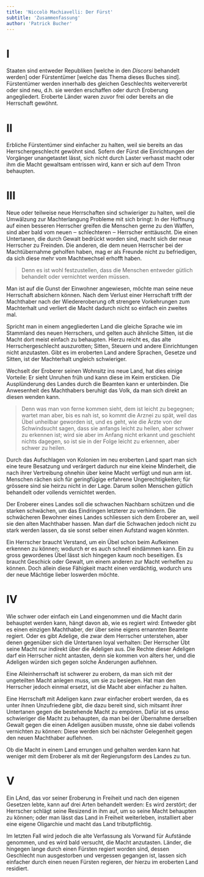 ```yaml
---
title: 'Niccolò Machiavelli: Der Fürst'
subtitle: 'Zusammenfassung'
author: 'Patrick Bucher'
---
```


# I

Staaten sind entweder Republiken [welche in den _Discorsi_ behandelt werden]
oder Fürstentümer [welche das Thema dieses Buches sind]. Fürstentümer werden
innerhalb des gleichen Geschlechts weitervererbt oder sind neu, d.h. sie werden
erschaffen oder durch Eroberung angegliedert. Eroberte Länder waren zuvor frei
oder bereits an die Herrschaft gewöhnt.

# II

Erbliche Fürstentümer sind einfacher zu halten, weil sie bereits an das
Herrschergeschlecht gewöhnt sind. Sofern der Fürst die Einrichtungen der
Vorgänger unangetastet lässt, sich nicht durch Laster verhasst macht oder ihm
die Macht gewaltsam entrissen wird, kann er sich auf dem Thron behaupten.

# III

Neue oder teilweise neue Herrschaften sind schwieriger zu halten, weil die
Umwälzung zur Machterlangung Probleme mit sich bringt: In der Hoffnung auf einen
besseren Herrscher greifen die Menschen gerne zu den Waffen, sind aber bald vom
neuen ‒ schlechteren ‒ Herrscher enttäuscht. Die einen Untertanen, die durch
Gewalt bedrückt worden sind, macht sich der neue Herrscher zu Freinden. Die
anderen, die dem neuen Herrscher bei der Machtübernahme geholfen haben, mag er
als Freunde nicht zu befriedigen, da sich diese mehr vom Machtwechsel erhofft
haben.

> Denn es ist wohl festzustellen, dass die Menschen entweder gütlich behandelt
> oder vernichtet werden müssen.

Man ist auf die Gunst der Einwohner angewiesen, möchte man seine neue Herrschaft
absichern können. Nach dem Verlust einer Herrschaft trifft der Machthaber nach
der Wiedereroberung oft strengere Vorkehrungen zum Machterhalt und verliert die
Macht dadurch nicht so einfach ein zweites mal.

Spricht man in einem angegliederten Land die gleiche Sprache wie im Stammland
des neuen Herrschers, und gelten auch ähnliche Sitten, ist die Macht dort meist
einfach zu behaupten. Hierzu reicht es, das alte Herrschergeschlecht
auszurotten; Sitten, Steuern und andere Einrichtungen nicht anzutasten. Gibt es
im eroberten Land andere Sprachen, Gesetze und Sitten, ist der Machterhalt
ungleich schwieriger.

Wechselt der Eroberer seinen Wohnsitz ins neue Land, hat dies einige Vorteile:
Er sieht Unruhen früh und kann diese im Keim ersticken. Die Ausplünderung des
Landes durch die Beamten kann er unterbinden. Die Anwesenheit des Machthabers
beruhigt das Volk, da man sich direkt an diesen wenden kann.

> Denn was man von ferne kommen sieht, dem ist leicht zu begegnen; wartet man
> aber, bis es nah ist, so kommt die Arznei zu spät, weil das Übel unheilbar
> geworden ist, und es geht, wie die Ärzte von der Schwindsucht sagen, dass sie
> anfangs leicht zu heilen, aber schwer zu erkennen ist; wird sie aber im Anfang
> nicht erkannt und geschieht nichts dagegen, so ist sie in der Folge leicht zu
> erkennen, aber schwer zu heilen.

Durch das Aufschlagen von Kolonien im neu eroberten Land spart man sich eine
teure Besatzung und verärgert dadurch nur eine kleine Minderheit, die nach ihrer
Vertreibung ohnehin über keine Macht verfügt und nun arm ist. Menschen rächen
sich für geringfügige erfahrene Ungerechtigkeiten; für grössere sind sie heirzu
nicht in der Lage. Darum sollen Menschen gütlich behandelt oder vollends
vernichtet werden.

Der Eroberer eines Landes soll die schwachen Nachbarn schützen und die starken
schwächen, um das Eindringen letzterer zu verhindern. Die schwächeren Bewohner
eines Landes schliessen sich dem Eroberer an, weil sie den alten Machthaber
hassen. Man darf die Schwachen jedoch nicht zu stark werden lassen, da sie sonst
selber einen Aufstand wagen könnten.

Ein Herrscher braucht Verstand, um ein Übel schon beim Aufkeimen erkennen zu
können; wodurch er es auch schnell eindämmen kann. Ein zu gross gewordenes Übel
lässt sich hingegen kaum noch beseitigen. Es braucht Geschick oder Gewalt, um
einem anderen zur Macht verhelfen zu können. Doch allein diese Fähigkeit macht
einen verdächtig, wodurch uns der neue Mächtige lieber loswerden möchte.

# IV

Wie schwer oder einfach ein Land eingenommen und die Macht darin behauptet
werden kann, hängt davon ab, wie es regiert wird: Entweder gibt es einen
einzigen Machthaber, der über seine eigens ernannten Beamte regiert. Oder es
gibt Adelige, die zwar dem Herrscher unterstehen, aber denen gegenüber sich die
Untertanen loyal verhalten: Der Herrscher Übt seine Macht nur indirekt über die
Adeligen aus. Die Rechte dieser Adeligen darf ein Herrscher nicht antasten, denn
sie kommen von alters her, und die Adeligen würden sich gegen solche Änderungen
auflehnen.

Eine Alleinherrschaft ist schwerer zu erobern, da man sich mit der ungeteilten
Macht anlegen muss, um sie zu besiegen. Hat man den Herrscher jedoch einmal
ersetzt, ist die Macht aber einfacher zu halten.

Eine Herrschaft mit Adeligen kann zwar einfacher erobert werden, da es unter
ihnen Unzufriedene gibt, die dazu bereit sind, sich mitsamt ihrer Untertanen
gegen die bestehende Macht zu empören. Dafür ist es umso schwieriger die Macht
zu behaupten, da man bei der Übernahme derselben Gewalt gegen die einen Adeligen
ausüben musste, ohne sie dabei vollends vernichten zu können: Diese werden sich
bei nächster Gelegenheit gegen den neuen Machthaber auflehnen.

Ob die Macht in einem Land errungen und gehalten werden kann hat weniger mit dem
Eroberer als mit der Regierungsform des Landes zu tun.

# V

Ein LAnd, das vor seiner Eroberung in Freiheit und nach den eigenen Gesetzen
lebte, kann auf drei Arten behandelt werden: Es wird zerstört; der Herrscher
schlägt seine Resizend in ihm auf, um so seine Macht behaupten zu können; oder
man lässt das Land in Freiheit weiterleben, installiert aber eine eigene
Oligarchie und macht das Land tributpflichtig.

Im letzten Fall wird jedoch die alte Verfassung als Vorwand für Aufstände
genommen, und es wird bald versucht, die Macht anzutasten. Länder, die hingegen
lange durch einen Fürsten regiert worden sind, dessen Geschlecht nun
ausgestorben und vergessen gegangen ist, lassen sich einfacher durch einen neuen
Fürsten regieren, der hierzu im eroberten Land residiert.
